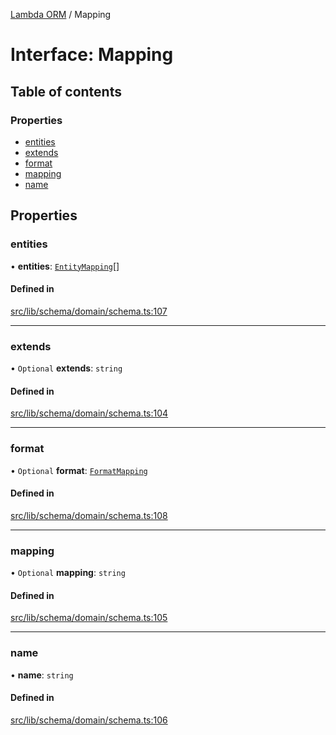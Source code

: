[Lambda ORM](../README.md) / Mapping

# Interface: Mapping

## Table of contents

### Properties

- [entities](Mapping.md#entities)
- [extends](Mapping.md#extends)
- [format](Mapping.md#format)
- [mapping](Mapping.md#mapping)
- [name](Mapping.md#name)

## Properties

### entities

• **entities**: [`EntityMapping`](EntityMapping.md)[]

#### Defined in

[src/lib/schema/domain/schema.ts:107](https://github.com/FlavioLionelRita/lambdaorm/blob/f496198b/src/lib/schema/domain/schema.ts#L107)

___

### extends

• `Optional` **extends**: `string`

#### Defined in

[src/lib/schema/domain/schema.ts:104](https://github.com/FlavioLionelRita/lambdaorm/blob/f496198b/src/lib/schema/domain/schema.ts#L104)

___

### format

• `Optional` **format**: [`FormatMapping`](FormatMapping.md)

#### Defined in

[src/lib/schema/domain/schema.ts:108](https://github.com/FlavioLionelRita/lambdaorm/blob/f496198b/src/lib/schema/domain/schema.ts#L108)

___

### mapping

• `Optional` **mapping**: `string`

#### Defined in

[src/lib/schema/domain/schema.ts:105](https://github.com/FlavioLionelRita/lambdaorm/blob/f496198b/src/lib/schema/domain/schema.ts#L105)

___

### name

• **name**: `string`

#### Defined in

[src/lib/schema/domain/schema.ts:106](https://github.com/FlavioLionelRita/lambdaorm/blob/f496198b/src/lib/schema/domain/schema.ts#L106)

